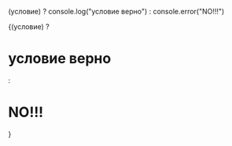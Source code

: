 (условие) ? console.log("условие верно") : console.error("NO!!!")

{(условие) ? <h1> условие верно </h1> : <h1>NO!!! </h1>}